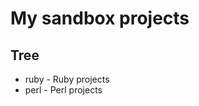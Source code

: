 My sandbox projects
================================================================================


Tree
--------------------------------------------------------------------------------

- ruby - Ruby projects
- perl - Perl projects
